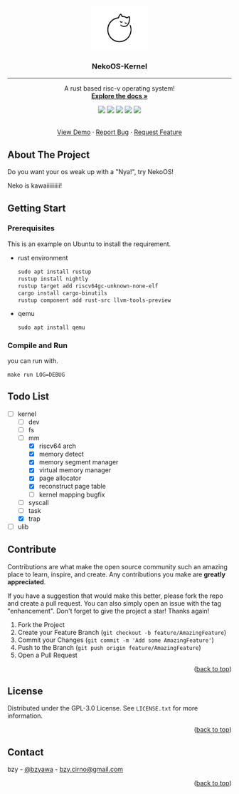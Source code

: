 <br />
<div align="center">
  <a href="https://github.com/NekoOS-group/NekoOS">
    <img src="docs/image/Neko.jpeg" alt="Logo" width="130" height="100">
  </a>

  <h3 align="center">NekoOS-Kernel</h3>
</div>

-----

<div align="center">
  <p align="center">
    A rust based risc-v operating system!
    <br />
    <a href="https://github.com/NekoOS-group/NekoOS"><strong>Explore the docs »</strong></a>
  </p>
</div>


<div align="center">
  <a href="https://github.com/NekoOS-group/NekoOS/graphs/contributors">
  <img src="https://img.shields.io/github/contributors/NekoOS-group/NekoOS.svg?style=for-the-badge"></img></a>
  <a href="https://github.com/NekoOS-group/NekoOS/network/members">
  <img src="https://img.shields.io/github/forks/NekoOS-group/NekoOS.svg?style=for-the-badge"></img></a>
  <a href="https://github.com/NekoOS-group/NekoOS/stargazers">
  <img src="https://img.shields.io/github/stars/NekoOS-group/NekoOS.svg?style=for-the-badge"></img></a>
  <a href="https://github.com/NekoOS-group/NekoOS/issues">
  <img src="https://img.shields.io/github/issues/NekoOS-group/NekoOS.svg?style=for-the-badge"></img></a>
  <a href="https://github.com/NekoOS-group/NekoOS/blob/master/LICENSE.txt">
  <img src="https://img.shields.io/github/license/NekoOS-group/NekoOS.svg?style=for-the-badge"></img>
  </a>
</div>

<div align="center">
  <p align="center">
    <br />
    <a href="https://github.com/NekoOS-group/NekoOS">View Demo</a>
    ·
    <a href="https://github.com/NekoOS-group/NekoOS/issues">Report Bug</a>
    ·
    <a href="https://github.com/NekoOS-group/NekoOS/issues">Request Feature</a>
  </p>
</div>

## About The Project

Do you want your os weak up with a "Nya!", try NekoOS!

Neko is kawaiiiiiiiii!

## Getting Start

### Prerequisites

This is an example on Ubuntu to install the requirement.

 - rust environment
   ```
   sudo apt install rustup
   rustup install nightly
   rustup target add riscv64gc-unknown-none-elf
   cargo install cargo-binutils
   rustup component add rust-src llvm-tools-preview
   ```

 - qemu  
   ```
   sudo apt install qemu
   ```

### Compile and Run

you can run with.
```
make run LOG=DEBUG
```

## Todo List
  - [ ] kernel
    - [ ] dev
    - [ ] fs
    - [ ] mm
      - [x] riscv64 arch
      - [x] memory detect
      - [x] memory segment manager
      - [x] virtual memory manager 
      - [x] page allocator
      - [x] reconstruct page table 
      - [ ] kernel mapping bugfix
    - [ ] syscall
    - [ ] task
    - [x] trap
  - [ ] ulib

## Contribute

Contributions are what make the open source community such an amazing place to learn, inspire, and create. Any contributions you make are **greatly appreciated**.

If you have a suggestion that would make this better, please fork the repo and create a pull request. You can also simply open an issue with the tag "enhancement".
Don't forget to give the project a star! Thanks again!

1. Fork the Project
2. Create your Feature Branch (`git checkout -b feature/AmazingFeature`)
3. Commit your Changes (`git commit -m 'Add some AmazingFeature'`)
4. Push to the Branch (`git push origin feature/AmazingFeature`)
5. Open a Pull Request

<p align="right">(<a href="#readme-top">back to top</a>)</p>

## License

Distributed under the GPL-3.0 License. See `LICENSE.txt` for more information.

<p align="right">(<a href="#readme-top">back to top</a>)</p>

## Contact

bzy - [@bzyawa](https://twitter.com/bzyawa) - bzy.cirno@gmail.com

<p align="right">(<a href="#readme-top">back to top</a>)</p>